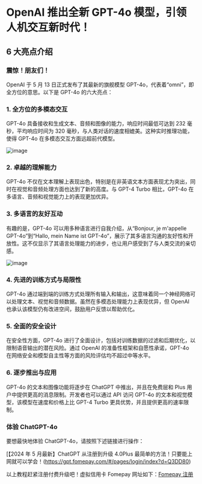 # OpenAI 推出全新 GPT-4o 模型，引领人机交互新时代！

## 6 大亮点介绍

### 震惊！朋友们！

OpenAI 于 5 月 13 日正式发布了其最新的旗舰模型 GPT-4o，代表着“omni”，即全方位的意思。以下是 GPT-4o 的六大亮点：

### 1. 全方位的多模态交互

GPT-4o 具备接收和生成文本、音频和图像的能力，响应时间最低可达到 232 毫秒，平均响应时间为 320 毫秒，与人类对话的速度相媲美。这种实时推理功能，使得 GPT-4o 在多模态交互方面远超前代模型。

![image](https://github.com/aali200004/OpenAI/assets/169970268/dee000e7-4b80-4412-9f22-2cdcf67ef74c)


### 2. 卓越的理解能力

GPT-4o 不仅在文本理解上表现出色，特别是在非英语文本方面表现尤为突出，同时在视觉和音频处理方面也达到了新的高度。与 GPT-4 Turbo 相比，GPT-4o 在多语言、音频和视觉能力上的表现更加优异。

### 3. 多语言的友好互动

有趣的是，GPT-4o 可以用多种语言进行自我介绍，从“Bonjour, je m'appelle GPT-4o”到“Hallo, mein Name ist GPT-4o”，展示了其多语言沟通的友好性和开放性。这不仅显示了其语言处理能力的进步，也让用户感受到了与人类交流的亲切感。

![image](https://github.com/aali200004/OpenAI/assets/169970268/f91fef87-0838-41f9-a57a-15f97cd80803)


### 4. 先进的训练方式与局限性

GPT-4o 通过端到端的训练方式处理所有输入和输出，这意味着同一个神经网络可以处理文本、视觉和音频数据。虽然在多模态处理能力上表现优异，但 OpenAI 也承认该模型仍有改进空间，鼓励用户反馈以帮助优化。

### 5. 全面的安全设计

在安全性方面，GPT-4o 进行了全面设计，包括对训练数据的过滤和后期优化，以限制语音输出的潜在风险。通过 OpenAI 的准备性框架和自愿性承诺，GPT-4o 在网络安全和模型自主性等方面的风险评估均不超过中等水平。

### 6. 逐步推出与应用

GPT-4o 的文本和图像功能将逐步在 ChatGPT 中推出，并且在免费层和 Plus 用户中提供更高的消息限制。开发者也可以通过 API 访问 GPT-4o 的文本和视觉模型，该模型在速度和价格上比 GPT-4 Turbo 更具优势，并且提供更高的速率限制。

### 体验 ChatGPT-4o

要想最快地体验 ChatGPT-4o，请按照下述链接进行操作：

[【2024 年 5 月最新】ChatGPT 从注册到升级 4.0Plus 最简单的方法！只要能上网就可以学会！(https://gpt.fomepay.com/#/pages/login/index?d=Q3DD80)

以上教程赶紧注册付费升级吧！虚拟信用卡 Fomepay 网址如下：[Fomepay 注册](https://gpt.fomepay.com/#/pages/login/index?d=Q3DD80)
